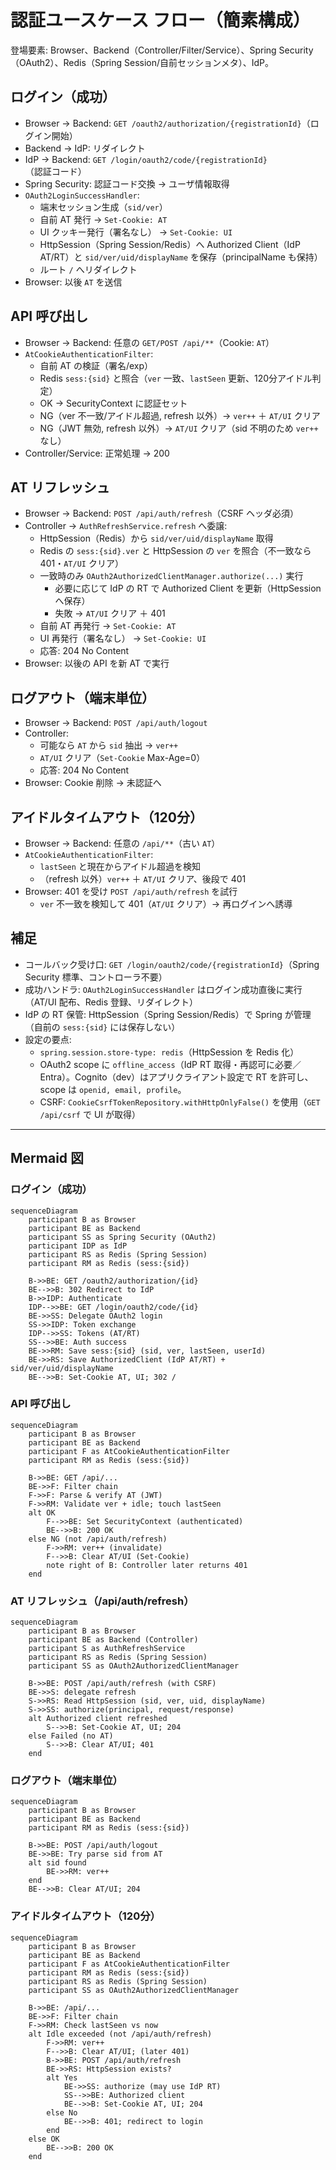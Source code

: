 # 認証ユースケース フロー（簡素構成）

登場要素: Browser、Backend（Controller/Filter/Service）、Spring Security（OAuth2）、Redis（Spring Session/自前セッションメタ）、IdP。

## ログイン（成功）
- Browser → Backend: `GET /oauth2/authorization/{registrationId}`（ログイン開始）
- Backend → IdP: リダイレクト
- IdP → Backend: `GET /login/oauth2/code/{registrationId}`（認証コード）
- Spring Security: 認証コード交換 → ユーザ情報取得
- `OAuth2LoginSuccessHandler`:
  - 端末セッション生成（`sid/ver`）
  - 自前 AT 発行 → `Set-Cookie: AT`
  - UI クッキー発行（署名なし） → `Set-Cookie: UI`
  - HttpSession（Spring Session/Redis）へ Authorized Client（IdP AT/RT）と `sid/ver/uid/displayName` を保存（principalName も保持）
  - ルート `/` へリダイレクト
- Browser: 以後 `AT` を送信

## API 呼び出し
- Browser → Backend: 任意の `GET/POST /api/**`（Cookie: `AT`）
- `AtCookieAuthenticationFilter`:
  - 自前 AT の検証（署名/exp）
  - Redis `sess:{sid}` と照合（`ver` 一致、`lastSeen` 更新、120分アイドル判定）
  - OK → SecurityContext に認証セット
  - NG（ver 不一致/アイドル超過, refresh 以外）→ `ver++` ＋ `AT/UI` クリア
  - NG（JWT 無効, refresh 以外）→ `AT/UI` クリア（sid 不明のため `ver++` なし）
- Controller/Service: 正常処理 → 200

## AT リフレッシュ
- Browser → Backend: `POST /api/auth/refresh`（CSRF ヘッダ必須）
- Controller → `AuthRefreshService.refresh` へ委譲:
  - HttpSession（Redis）から `sid/ver/uid/displayName` 取得
  - Redis の `sess:{sid}.ver` と HttpSession の `ver` を照合（不一致なら 401・`AT/UI` クリア）
  - 一致時のみ `OAuth2AuthorizedClientManager.authorize(...)` 実行
    - 必要に応じて IdP の RT で Authorized Client を更新（HttpSession へ保存）
    - 失敗 → `AT/UI` クリア ＋ 401
  - 自前 AT 再発行 → `Set-Cookie: AT`
  - UI 再発行（署名なし） → `Set-Cookie: UI`
  - 応答: 204 No Content
- Browser: 以後の API を新 AT で実行

## ログアウト（端末単位）
- Browser → Backend: `POST /api/auth/logout`
- Controller:
  - 可能なら `AT` から `sid` 抽出 → `ver++`
  - `AT/UI` クリア（`Set-Cookie` Max-Age=0）
  - 応答: 204 No Content
- Browser: Cookie 削除 → 未認証へ

## アイドルタイムアウト（120分）
- Browser → Backend: 任意の `/api/**`（古い `AT`）
- `AtCookieAuthenticationFilter`:
  - `lastSeen` と現在からアイドル超過を検知
  - （refresh 以外）`ver++` ＋ `AT/UI` クリア、後段で 401
- Browser: 401 を受け `POST /api/auth/refresh` を試行
  - `ver` 不一致を検知して 401（`AT/UI` クリア）→ 再ログインへ誘導

## 補足
- コールバック受け口: `GET /login/oauth2/code/{registrationId}`（Spring Security 標準、コントローラ不要）
- 成功ハンドラ: `OAuth2LoginSuccessHandler` はログイン成功直後に実行（AT/UI 配布、Redis 登録、リダイレクト）
- IdP の RT 保管: HttpSession（Spring Session/Redis）で Spring が管理（自前の `sess:{sid}` には保存しない）
- 設定の要点:
  - `spring.session.store-type: redis`（HttpSession を Redis 化）
  - OAuth2 scope に `offline_access`（IdP RT 取得・再認可に必要／Entra）。Cognito（dev）はアプリクライアント設定で RT を許可し、scope は `openid, email, profile`。
  - CSRF: `CookieCsrfTokenRepository.withHttpOnlyFalse()` を使用（`GET /api/csrf` で UI が取得）

---

## Mermaid 図

### ログイン（成功）
```mermaid
sequenceDiagram
    participant B as Browser
    participant BE as Backend
    participant SS as Spring Security (OAuth2)
    participant IDP as IdP
    participant RS as Redis (Spring Session)
    participant RM as Redis (sess:{sid})

    B->>BE: GET /oauth2/authorization/{id}
    BE-->>B: 302 Redirect to IdP
    B->>IDP: Authenticate
    IDP-->>BE: GET /login/oauth2/code/{id}
    BE->>SS: Delegate OAuth2 login
    SS->>IDP: Token exchange
    IDP-->>SS: Tokens (AT/RT)
    SS-->>BE: Auth success
    BE->>RM: Save sess:{sid} (sid, ver, lastSeen, userId)
    BE->>RS: Save AuthorizedClient (IdP AT/RT) + sid/ver/uid/displayName
    BE-->>B: Set-Cookie AT, UI; 302 /
```

### API 呼び出し
```mermaid
sequenceDiagram
    participant B as Browser
    participant BE as Backend
    participant F as AtCookieAuthenticationFilter
    participant RM as Redis (sess:{sid})

    B->>BE: GET /api/...
    BE->>F: Filter chain
    F->>F: Parse & verify AT (JWT)
    F->>RM: Validate ver + idle; touch lastSeen
    alt OK
        F-->>BE: Set SecurityContext (authenticated)
        BE-->>B: 200 OK
    else NG (not /api/auth/refresh)
        F->>RM: ver++ (invalidate)
        F-->>B: Clear AT/UI (Set-Cookie)
        note right of B: Controller later returns 401
    end
```

### AT リフレッシュ（/api/auth/refresh）
```mermaid
sequenceDiagram
    participant B as Browser
    participant BE as Backend (Controller)
    participant S as AuthRefreshService
    participant RS as Redis (Spring Session)
    participant SS as OAuth2AuthorizedClientManager

    B->>BE: POST /api/auth/refresh (with CSRF)
    BE->>S: delegate refresh
    S->>RS: Read HttpSession (sid, ver, uid, displayName)
    S->>SS: authorize(principal, request/response)
    alt Authorized client refreshed
        S-->>B: Set-Cookie AT, UI; 204
    else Failed (no AT)
        S-->>B: Clear AT/UI; 401
    end
```

### ログアウト（端末単位）
```mermaid
sequenceDiagram
    participant B as Browser
    participant BE as Backend
    participant RM as Redis (sess:{sid})

    B->>BE: POST /api/auth/logout
    BE->>BE: Try parse sid from AT
    alt sid found
        BE->>RM: ver++
    end
    BE-->>B: Clear AT/UI; 204
```

### アイドルタイムアウト（120分）
```mermaid
sequenceDiagram
    participant B as Browser
    participant BE as Backend
    participant F as AtCookieAuthenticationFilter
    participant RM as Redis (sess:{sid})
    participant RS as Redis (Spring Session)
    participant SS as OAuth2AuthorizedClientManager

    B->>BE: /api/...
    BE->>F: Filter chain
    F->>RM: Check lastSeen vs now
    alt Idle exceeded (not /api/auth/refresh)
        F->>RM: ver++
        F-->>B: Clear AT/UI; (later 401)
        B->>BE: POST /api/auth/refresh
        BE->>RS: HttpSession exists?
        alt Yes
            BE->>SS: authorize (may use IdP RT)
            SS-->>BE: Authorized client
            BE-->>B: Set-Cookie AT, UI; 204
        else No
            BE-->>B: 401; redirect to login
        end
    else OK
        BE-->>B: 200 OK
    end
```
